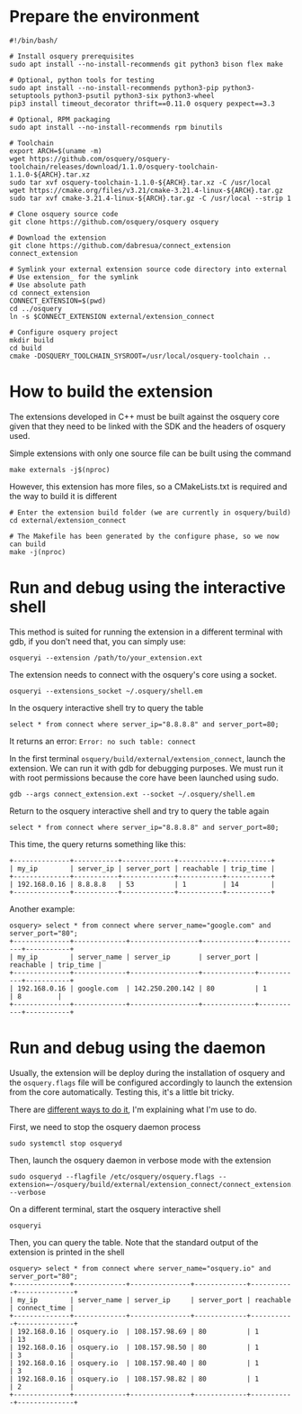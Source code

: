 # Prepare the environment

```
#!/bin/bash/

# Install osquery prerequisites
sudo apt install --no-install-recommends git python3 bison flex make

# Optional, python tools for testing
sudo apt install --no-install-recommends python3-pip python3-setuptools python3-psutil python3-six python3-wheel
pip3 install timeout_decorator thrift==0.11.0 osquery pexpect==3.3

# Optional, RPM packaging
sudo apt install --no-install-recommends rpm binutils

# Toolchain
export ARCH=$(uname -m)
wget https://github.com/osquery/osquery-toolchain/releases/download/1.1.0/osquery-toolchain-1.1.0-${ARCH}.tar.xz
sudo tar xvf osquery-toolchain-1.1.0-${ARCH}.tar.xz -C /usr/local
wget https://cmake.org/files/v3.21/cmake-3.21.4-linux-${ARCH}.tar.gz
sudo tar xvf cmake-3.21.4-linux-${ARCH}.tar.gz -C /usr/local --strip 1

# Clone osquery source code
git clone https://github.com/osquery/osquery osquery

# Download the extension
git clone https://github.com/dabresua/connect_extension connect_extension

# Symlink your external extension source code directory into external
# Use extension_ for the symlink
# Use absolute path
cd connect_extension
CONNECT_EXTENSION=$(pwd)
cd ../osquery
ln -s $CONNECT_EXTENSION external/extension_connect

# Configure osquery project
mkdir build
cd build
cmake -DOSQUERY_TOOLCHAIN_SYSROOT=/usr/local/osquery-toolchain ..
```

# How to build the extension

The extensions developed in C++ must be built against the osquery core given that they need to be linked with the SDK and the headers of osquery used.

Simple extensions with only one source file can be built using the command
```
make externals -j$(nproc)
```

However, this extension has more files, so a CMakeLists.txt is required and the way to build it is different

```
# Enter the extension build folder (we are currently in osquery/build)
cd external/extension_connect

# The Makefile has been generated by the configure phase, so we now can build
make -j(nproc)
```

# Run and debug using the interactive shell

This method is suited for running the extension in a different terminal with gdb, if you don't need that, you can simply use:

```
osqueryi --extension /path/to/your_extension.ext
```

The extension needs to connect with the osquery's core using a socket.

```
osqueryi --extensions_socket ~/.osquery/shell.em
```

In the osquery interactive shell try to query the table
```
select * from connect where server_ip="8.8.8.8" and server_port=80;
```

It returns an error: `Error: no such table: connect`

In the first terminal `osquery/build/external/extension_connect`, launch the extension. We can run it with gdb for debugging purposes.
We must run it with root permissions because the core have been launched using sudo.

```
gdb --args connect_extension.ext --socket ~/.osquery/shell.em
```

Return to the osquery interactive shell and try to query the table again
```
select * from connect where server_ip="8.8.8.8" and server_port=80;
```

This time, the query returns something like this:
```
+--------------+-----------+-------------+-----------+-----------+
| my_ip        | server_ip | server_port | reachable | trip_time |
+--------------+-----------+-------------+-----------+-----------+
| 192.168.0.16 | 8.8.8.8   | 53          | 1         | 14        |
+--------------+-----------+-------------+-----------+-----------+
```

Another example:

```
osquery> select * from connect where server_name="google.com" and server_port="80";
+--------------+-------------+-----------------+-------------+-----------+-----------+
| my_ip        | server_name | server_ip       | server_port | reachable | trip_time |
+--------------+-------------+-----------------+-------------+-----------+-----------+
| 192.168.0.16 | google.com  | 142.250.200.142 | 80          | 1         | 8         |
+--------------+-------------+-----------------+-------------+-----------+-----------+
```

# Run and debug using the daemon

Usually, the extension will be deploy during the installation of osquery and the `osquery.flags` file will be configured accordingly to launch the extension from the core automatically. Testing this, it's a little bit tricky.

There are [different ways to do it](https://osquery.readthedocs.io/en/stable/deployment/extensions/), I'm explaining what I'm use to do.

First, we need to stop the osquery daemon process

```
sudo systemctl stop osqueryd
```

Then, launch the osquery daemon in verbose mode with the extension

```
sudo osqueryd --flagfile /etc/osquery/osquery.flags --extension=~/osquery/build/external/extension_connect/connect_extension.ext --verbose
```

On a different terminal, start the osquery interactive shell

```
osqueryi
```
Then, you can query the table. Note that the standard output of the extension is printed in the shell

```
osquery> select * from connect where server_name="osquery.io" and server_port="80";
+--------------+-------------+---------------+-------------+-----------+--------------+
| my_ip        | server_name | server_ip     | server_port | reachable | connect_time |
+--------------+-------------+---------------+-------------+-----------+--------------+
| 192.168.0.16 | osquery.io  | 108.157.98.69 | 80          | 1         | 13           |
| 192.168.0.16 | osquery.io  | 108.157.98.50 | 80          | 1         | 3            |
| 192.168.0.16 | osquery.io  | 108.157.98.40 | 80          | 1         | 3            |
| 192.168.0.16 | osquery.io  | 108.157.98.82 | 80          | 1         | 2            |
+--------------+-------------+---------------+-------------+-----------+--------------+
```
